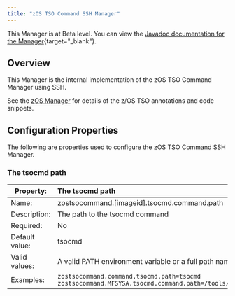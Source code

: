 ```yaml
---
title: "zOS TSO Command SSH Manager"
---
```


This Manager is at Beta level. You can view the [Javadoc documentation for the Manager](https://javadoc.galasa.dev/overview-summary.html){target="_blank"}.


## Overview

This Manager is the internal implementation of the zOS TSO Command Manager using SSH.

See the [zOS Manager](./zos-manager.md) for details of the z/OS TSO annotations and code snippets.


## Configuration Properties

The following are properties used to configure the zOS TSO Command SSH Manager.
 

### The tsocmd path

| Property: | The tsocmd path |
| --------------------------------------- | :------------------------------------- |
| Name: | zostsocommand.[imageid].tsocmd.command.path |
| Description: | The path to the tsocmd command |
| Required:  | No |
| Default value: | tsocmd |
| Valid values: | A valid PATH environment variable or a full path name |
| Examples: | `zostsocommand.command.tsocmd.path=tsocmd`<br>`zostsocommand.MFSYSA.tsocmd.command.path=/tools/tsocmd` |
